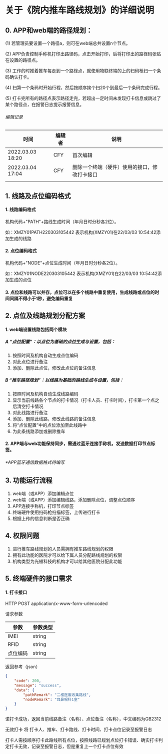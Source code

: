# 关于《院内推车路线规划》的详细说明

## 0. APP和web端的路径规划：

(1) 若管理员要设置一个路径a，则可在web端总共设置n个节点。

(2) APP负责控制手称机打印出路径码，点击开始打印，后将打印出的路径码张贴在设置的路径点。

(3) 工作的时推着推车每走到一个路径点，就使用物联终端的上的扫码枪扫一个条码确认打卡。

(4) 扫第一个条码时开始行程，然后按顺序挨个扫20个到最后一个条码完成行程。

(5) 打卡完所有的路径点表示路径走完，若超出一定时间未发现打卡信息或跳过了某个路径点，在报警日志提示报警信息。

###### 编辑记录

| 时间             | 编辑者 | 说明                                         |
| ---------------- | ------ | -------------------------------------------- |
| 2022.03.03 18:20 | CFY    | 首次编辑                                     |
| 2022.03.04 17:04 | CFY    | 删除一个终端（硬件）使用的接口，修改打卡接口 |
|                  |        |                                              |

## 1. 线路及点位编码格式

#### 1. 线路编码格式

机构代码+"PATH"+路线生成时间（年月日时分秒各2位）。

如：XMZY01PATH220303105442 表示机构(XMZY01)在22/03/03 10:54:42添加生成的线路

#### 2. 点位编码格式

机构代码+"NODE"+点位生成时间（年月日时分秒各2位）。

如：XMZY01NODE220303105442 表示机构(XMZY01)在22/03/03 10:54:42添加生成的点位

#### 3. 点位和线路可以并存，点位可以在多个线路中重复使用，生成线路或点位的时间间隔不得小于1秒，避免编码重复

## 2. 点位及线路规划分配方案

#### 1. web端设置线路包括两个模块

##### A “点位配置”：以点位为基础的点位生成与设置，包括：

1. 按照时间及机构自动生成点位编码
1. 对此点位进行备注
1. 添加、删除此点位，修改此点位的备注信息

##### B “推车路径规划”：以线路为基础的路线生成与设置，包括：

1. 按照时间及机构自动生成线路编码
1. 显示当前线路各个节点的打卡情况（打卡人员、打卡时间），打卡第一个点之后清空打卡情况
2. 对此线路进行备注
3. 添加、删除此线路，修改此线路的备注信息
4. 将“点位配置”中的点位添加至此线路中
6. 为此条线路添加或删除推车

#### 2. APP端与web功能保持同步，需通过蓝牙连接手称机，发送数据打印节点标签。

###### *APP蓝牙通信数据格式待编写

## 3. 功能运行流程

1. web端（或APP）添加编辑点位
2. web端（或APP）添加编辑线路，添加删除点位，调整点位顺序
3. APP连接手称机，打印节点标签
4. 终端硬件使用扫码枪扫描标签，上传进行打卡
5. 根据上传的信息判断是否正确

## 4. 权限问题

1. 进行推车路线规划的人员需拥有推车路线规划的权限
2. 拥有此功能的医院才可以给下属人员分配路线规划的权限
3. 机构类型为光植科技的机构才可以给其他医院分配此功能

## 5. 终端硬件的接口需求

#### 1. 打卡接口

HTTP POST application/x-www-form-urlencoded

请求参数

| 参数     | 参数类型 |
| -------- | -------- |
| IMEI     | string   |
| RFID     | string   |
| 点位编码 | string   |

返回参考（json）

~~~json
{
	"code": 200,
	"message": "success",
	"data": {
		"pathRemark": "二楼医废收集路线",
		"nodeRemark": "耳鼻喉科1室"
	}
}
~~~

诺打卡成功，返回当前线路备注（名称）、点位备注（名称），中文编码为GB2312

无效打卡 将 打卡人、推车、打卡路线、打卡时间、打卡点位记录至报警日志

打卡人需按顺序打卡此路线所有点位，按照线路已规划点位打卡错误、确实打卡判定打卡无效，记录至报警日志，但是重复上一个打卡点位有效
